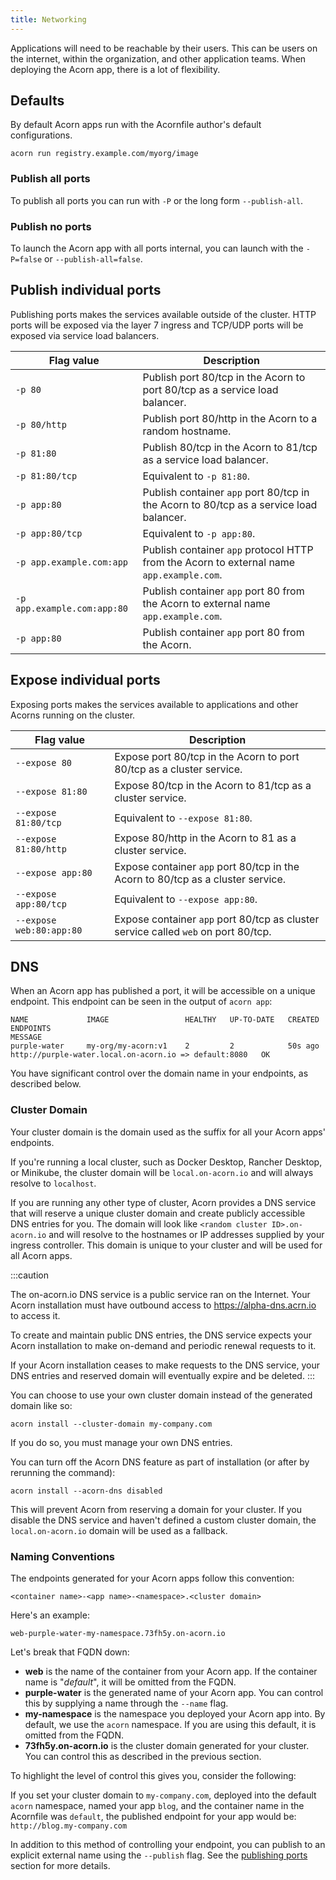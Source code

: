 ```yaml
---
title: Networking
---
```


Applications will need to be reachable by their users. This can be users on the internet, within the organization, and other application teams. When deploying the Acorn app, there is a lot of flexibility.

## Defaults

By default Acorn apps run with the Acornfile author's default configurations.

```shell
acorn run registry.example.com/myorg/image
```

### Publish all ports

To publish all ports you can run with `-P` or the long form `--publish-all`.

### Publish no ports

To launch the Acorn app with all ports internal, you can launch with the `-P=false` or `--publish-all=false`.

## Publish individual ports

Publishing ports makes the services available outside of the cluster. HTTP ports will be exposed via the layer 7 ingress and TCP/UDP ports will be exposed via service load balancers.

| Flag value | Description |
| ---------- | ----------- |
| `-p 80` | Publish port 80/tcp in the Acorn to port 80/tcp as a service load balancer. |
| `-p 80/http` | Publish port 80/http in the Acorn to a random hostname. |
| `-p 81:80` | Publish 80/tcp in the Acorn to 81/tcp as a service load balancer. |
| `-p 81:80/tcp` | Equivalent to `-p 81:80`. |
| `-p app:80` | Publish container `app` port 80/tcp in the Acorn to 80/tcp as a service load balancer. |
| `-p app:80/tcp` | Equivalent to `-p app:80`. |
| `-p app.example.com:app` | Publish container `app` protocol HTTP from the Acorn to external name `app.example.com`. |
| `-p app.example.com:app:80` | Publish container `app` port 80 from the Acorn to external name `app.example.com`. |
| `-p app:80` | Publish container `app` port 80 from the Acorn. |

## Expose individual ports

Exposing ports makes the services available to applications and other Acorns running on the cluster.

| Flag value | Description |
| ---------- | ----------- |
| `--expose 80` | Expose port 80/tcp in the Acorn to port 80/tcp as a cluster service. |
| `--expose 81:80` | Expose 80/tcp in the Acorn to 81/tcp as a cluster service. |
| `--expose 81:80/tcp` | Equivalent to `--expose 81:80`. |
| `--expose 81:80/http` | Expose 80/http in the Acorn to 81 as a cluster service. |
| `--expose app:80` | Expose container `app` port 80/tcp in the Acorn to 80/tcp as a cluster service. |
| `--expose app:80/tcp` | Equivalent to `--expose app:80`. |
| `--expose web:80:app:80` | Expose container `app` port 80/tcp as cluster service called `web` on port 80/tcp. |

## DNS

When an Acorn app has published a port, it will be accessible on a unique endpoint. This endpoint can be seen in the output of `acorn app`:

```shell
NAME             IMAGE                 HEALTHY   UP-TO-DATE   CREATED     ENDPOINTS                                                                           MESSAGE
purple-water     my-org/my-acorn:v1    2         2            50s ago   http://purple-water.local.on-acorn.io => default:8080   OK
```

You have significant control over the domain name in your endpoints, as described below.

### Cluster Domain

Your cluster domain is the domain used as the suffix for all your Acorn apps' endpoints.

If you're running a local cluster, such as Docker Desktop, Rancher Desktop, or Minikube, the cluster domain will be `local.on-acorn.io` and will always resolve to `localhost`.

If you are running any other type of cluster, Acorn provides a DNS service that will reserve a unique cluster domain and create publicly accessible DNS entries for you. The domain will look like `<random cluster ID>.on-acorn.io` and will resolve to the hostnames or IP addresses supplied by your ingress controller.  This domain is unique to your cluster and will be used for all Acorn apps.

:::caution

The on-acorn.io DNS service is a public service ran on the Internet. Your Acorn installation must have outbound access to <https://alpha-dns.acrn.io> to access it.

To create and maintain public DNS entries, the DNS service expects your Acorn installation to make on-demand and periodic renewal requests to it.

If your Acorn installation ceases to make requests to the DNS service, your DNS entries and reserved domain will eventually expire and be deleted.
:::

You can choose to use your own cluster domain instead of the generated domain like so:

```shell
acorn install --cluster-domain my-company.com
```

If you do so, you must manage your own DNS entries.

You can turn off the Acorn DNS feature as part of installation (or after by rerunning the command):

```shell
acorn install --acorn-dns disabled
```

This will prevent Acorn from reserving a domain for your cluster. If you disable the DNS service and haven't defined a custom cluster domain, the `local.on-acorn.io` domain will be used as a fallback.

### Naming Conventions

The endpoints generated for your Acorn apps follow this convention:

```
<container name>-<app name>-<namespace>.<cluster domain>
```

Here's an example:

```
web-purple-water-my-namespace.73fh5y.on-acorn.io
```

Let's break that FQDN down:

- **web** is the name of the container from your Acorn app. If the container name is "*default*", it will be omitted from the FQDN.
- **purple-water** is the generated name of your Acorn app. You can control this by supplying a name through the `--name` flag.
- **my-namespace** is the namespace you deployed your Acorn app into. By default, we use the `acorn` namespace. If you are using this default, it is omitted from the FQDN.
- **73fh5y.on-acorn.io** is the cluster domain generated for your cluster. You can control this as described in the previous section.

To highlight the level of control this gives you, consider the following:

If you set your cluster domain to `my-company.com`, deployed into the default `acorn` namespace, named your app `blog`, and the container name in the Acornfile was `default`, the published endpoint for your app would be: `http://blog.my-company.com`

In addition to this method of controlling your endpoint, you can publish to an explicit external name using the `--publish` flag. See the [publishing ports](#publish-individual-ports) section for more details.
